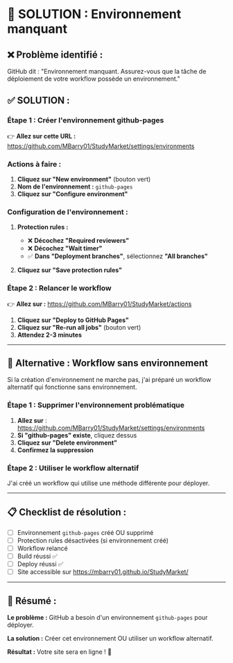 # 🚨 SOLUTION : Environnement manquant

## ❌ **Problème identifié :**
GitHub dit : "Environnement manquant. Assurez-vous que la tâche de déploiement de votre workflow possède un environnement."

## ✅ **SOLUTION :**

### **Étape 1 : Créer l'environnement github-pages**

👉 **Allez sur cette URL :**
https://github.com/MBarry01/StudyMarket/settings/environments

### **Actions à faire :**

1. **Cliquez sur "New environment"** (bouton vert)
2. **Nom de l'environnement :** `github-pages`
3. **Cliquez sur "Configure environment"**

### **Configuration de l'environnement :**

1. **Protection rules :**
   - ❌ **Décochez "Required reviewers"**
   - ❌ **Décochez "Wait timer"**
   - ✅ **Dans "Deployment branches"**, sélectionnez **"All branches"**

2. **Cliquez sur "Save protection rules"**

### **Étape 2 : Relancer le workflow**

👉 **Allez sur :**
https://github.com/MBarry01/StudyMarket/actions

1. **Cliquez sur "Deploy to GitHub Pages"**
2. **Cliquez sur "Re-run all jobs"** (bouton vert)
3. **Attendez 2-3 minutes**

---

## 🔧 **Alternative : Workflow sans environnement**

Si la création d'environnement ne marche pas, j'ai préparé un workflow alternatif qui fonctionne sans environnement.

### **Étape 1 : Supprimer l'environnement problématique**

1. **Allez sur** : https://github.com/MBarry01/StudyMarket/settings/environments
2. **Si "github-pages" existe**, cliquez dessus
3. **Cliquez sur "Delete environment"**
4. **Confirmez la suppression**

### **Étape 2 : Utiliser le workflow alternatif**

J'ai créé un workflow qui utilise une méthode différente pour déployer.

---

## 📋 **Checklist de résolution :**

- [ ] Environnement `github-pages` créé OU supprimé
- [ ] Protection rules désactivées (si environnement créé)
- [ ] Workflow relancé
- [ ] Build réussi ✅
- [ ] Deploy réussi ✅
- [ ] Site accessible sur https://mbarry01.github.io/StudyMarket/

---

## 🎯 **Résumé :**

**Le problème :** GitHub a besoin d'un environnement `github-pages` pour déployer.

**La solution :** Créer cet environnement OU utiliser un workflow alternatif.

**Résultat :** Votre site sera en ligne ! 🚀
